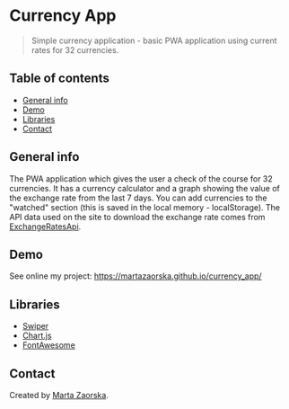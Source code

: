 # Currency App

> Simple currency application - basic PWA application using current rates for 32 currencies.

## Table of contents

- [General info](#general-info)
- [Demo](#demo)
- [Libraries](#libraries)
- [Contact](#contact)

## General info

The PWA application which gives the user a check of the course for 32 currencies. It has a currency calculator and a graph showing the value of the exchange rate from the last 7 days. You can add currencies to the "watched" section (this is saved in the local memory - localStorage).
The API data used on the site to download the exchange rate comes from [ExchangeRatesApi](https://exchangeratesapi.io/).

## Demo

See online my project: https://martazaorska.github.io/currency_app/

## Libraries

- [Swiper](https://idangero.us/swiper/)
- [Chart.js](https://www.chartjs.org/)
- [FontAwesome](https://fontawesome.com/)

## Contact

Created by [Marta Zaorska](https://martazaorska.github.io/portfolio/).
